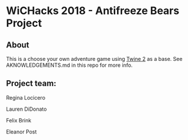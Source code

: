 # WiCHacks 2018 - Antifreeze Bears Project

## About
This is a choose your own adventure game using [Twine 2](https://github.com/klembot/twinejs) as a base. See AKNOWLEDGEMENTS.md in this repo for more info. 

## Project team:
Regina Locicero

Lauren DiDonato

Felix Brink

Eleanor Post
